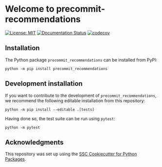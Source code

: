 # Welcome to precommit-recommendations

[![License: MIT](https://img.shields.io/badge/License-MIT-yellow.svg)](https://opensource.org/licenses/MIT)
[![Documentation Status](https://readthedocs.org/projects/None/badge/)](https://None.readthedocs.io/)
[![codecov](https://codecov.io/none/None/None/branch/main/graph/badge.svg)](https://codecov.io/none/None/None)

## Installation

The Python package `precommit_recommendations` can be installed from PyPI:

```
python -m pip install precommit_recommendations
```

## Development installation

If you want to contribute to the development of `precommit_recommendations`, we recommend
the following editable installation from this repository:

```
python -m pip install --editable .[tests]
```

Having done so, the test suite can be run using `pytest`:

```
python -m pytest
```

## Acknowledgments

This repository was set up using the [SSC Cookiecutter for Python Packages](https://github.com/ssciwr/cookiecutter-python-package).
